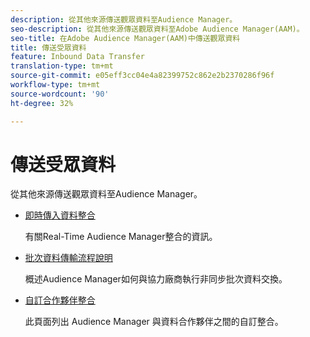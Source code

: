 ```yaml
---
description: 從其他來源傳送觀眾資料至Audience Manager。
seo-description: 從其他來源傳送觀眾資料至Adobe Audience Manager(AAM)。
seo-title: 在Adobe Audience Manager(AAM)中傳送觀眾資料
title: 傳送受眾資料
feature: Inbound Data Transfer
translation-type: tm+mt
source-git-commit: e05eff3cc04e4a82399752c862e2b2370286f96f
workflow-type: tm+mt
source-wordcount: '90'
ht-degree: 32%

---
```



# 傳送受眾資料

從其他來源傳送觀眾資料至Audience Manager。

* [即時傳入資料整合](/help/using/integration/sending-audience-data/real-time-data-integration/real-time-tech-specs.md)

   有關Real-Time Audience Manager整合的資訊。

* [批次資料傳輸流程說明](/help/using/integration/sending-audience-data/batch-data-transfer-explained/batch-data-transfer-explained.md)

   概述Audience Manager如何與協力廠商執行非同步批次資料交換。

* [自訂合作夥伴整合](/help/using/integration/sending-audience-data/custom-partner-integrations.md)

   此頁面列出 Audience Manager 與資料合作夥伴之間的自訂整合。
